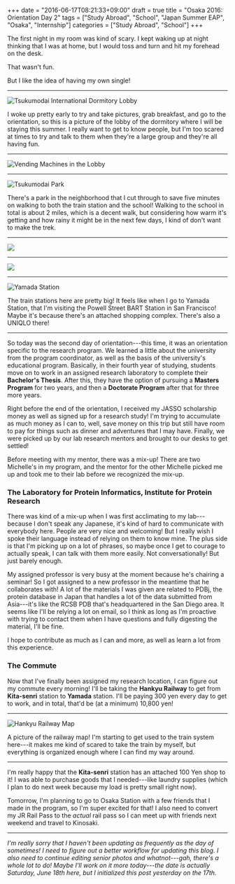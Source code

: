 +++
date = "2016-06-17T08:21:33+09:00"
draft = true
title = "Osaka 2016: Orientation Day 2"
tags = ["Study Abroad", "School", "Japan Summer EAP", "Osaka", "Internship"]
categories = ["Study Abroad", "School"]
+++

The first night in my room was kind of scary. I kept waking up at night thinking that I was at home, but I would toss and turn and hit my forehead on the desk.

That wasn't fun. 

But I like the idea of having my own single!  

---

<img src="/img/japan2016/03_lobby1.JPG" alt="Tsukumodai International Dormitory Lobby" style="max-width: 100%; flexbox;"/>

I woke up pretty early to try and take pictures, grab breakfast, and go to the orientation, so this is a picture of the lobby of the dormitory where I will be staying this summer. I really want to get to know people, but I'm too scared at times to try and talk to them when they're a large group and they're all having fun.

---

<img src="/img/japan2016/03_lobby2.JPG" alt="Vending Machines in the Lobby" style="max-width: 100%; flexbox;"/>

---

<img src="/img/japan2016/03_park.JPG" alt="Tsukumodai Park" style="max-width: 100%; flexbox;"/>

There's a park in the neighborhood that I cut through to save five minutes on walking to both the train station and the school! Walking to the school in total is about 2 miles, which is a decent walk, but considering how warm it's getting and how rainy it might be in the next few days, I kind of don't want to make the trek.

---

<img src="/img/japan2016/03_pathway1.JPG" style="max-width: 100%; flexbox;"/>

---

<img src="/img/japan2016/03_pathway2.JPG" style="max-width: 100%; flexbox;"/>

---

<img src="/img/japan2016/03_yamadastation.JPG" alt="Yamada Station" style="max-width: 100%; flexbox;"/>

The train stations here are pretty big! It feels like when I go to Yamada Station, that I'm visiting the Powell Street BART Station in San Francisco! Maybe it's because there's an attached shopping complex. There's also a UNIQLO there!

---

So today was the second day of orientation---this time, it was an orientation specific to the research program. We learned a little about the university from the program coordinator, as well as the basis of the university's educational program. Basically, in their fourth year of studying, students move on to work in an assigned research laboratory to complete their **Bachelor's Thesis**. After this, they have the option of pursuing a **Masters Program** for two years, and then a **Doctorate Program** after that for three more years. 

Right before the end of the orientation, I received my JASSO scholarship money as well as signed up for a research study! I'm trying to accumulate as much money as I can to, well, save money on this trip but still have room to pay for things such as dinner and adventures that I may have. Finally, we were picked up by our lab research mentors and brought to our desks to get settled!

Before meeting with my mentor, there was a mix-up! There are two Michelle's in my program, and the mentor for the other Michelle picked me up and took me to their lab before we recognized the mix-up. 

### The Laboratory for Protein Informatics, Institute for Protein Research

There was kind of a mix-up when I was first acclimating to my lab---because I don't speak any Japanese, it's kind of hard to communicate with everybody here. People are very nice and welcoming! But I really wish I spoke their language instead of relying on them to know mine. The plus side is that I'm picking up on a lot of phrases, so maybe once I get to courage to actually speak, I can talk with them more easily. Not conversationally! But just barely enough.

My assigned professor is very busy at the moment because he's chairing a seminar! So I got assigned to a new professor in the meantime that he collaborates with! A lot of the materials I was given are related to PDBj, the protein database in Japan that handles a lot of the data submitted from Asia---it's like the RCSB PDB that's headquartered in the San Diego area. It seems like I'll be relying a lot on email, so I think as long as I'm proactive with trying to contact them when I have questions and fully digesting the material, I'll be fine.

I hope to contribute as much as I can and more, as well as learn a lot from this experience.

### The Commute

Now that I've finally been assigned my research location, I can figure out my commute every morning! I'll be taking the **Hankyu Railway** to get from **Kita-senri** station to **Yamada** station. I'll be paying 300 yen every day to get to work, and in total, that'd be (at a minimum) 10,800 yen! 

---

<img src="http://www.hankyu.co.jp/en/images/b_all_map.jpg" alt="Hankyu Railway Map" style="max-width: 100%; flexbox;"/>

A picture of the railway map! I'm starting to get used to the train system here---it makes me kind of scared to take the train by myself, but everything is organized enough where I can find my way around.

---

I'm really happy that the **Kita-senri** station has an attached 100 Yen shop to it! I was able to purchase goods that I needed---like laundry supplies (which I plan to do next week because my load is pretty small right now). 

Tomorrow, I'm planning to go to Osaka Station with a few friends that I made in the program, so I'm super excited for that! I also need to convert my JR Rail Pass to the *actual* rail pass so I can meet up with friends next weekend and travel to Kinosaki. 

---

*I'm really sorry that I haven't been updating as frequently as the day of sometimes! I need to figure out a better workflow for updating this blog. I also need to continue editing senior photos and whatnot---gah, there's a whole lot to do! Maybe I'll work on it more today---the date is actually Saturday, June 18th here, but I initialized this post yesterday on the 17th.*